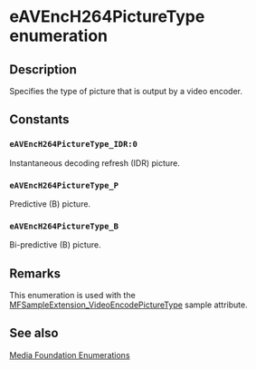 # eAVEncH264PictureType enumeration

## Description

Specifies the type of picture that is output by a video encoder.

## Constants

### `eAVEncH264PictureType_IDR:0`

Instantaneous decoding refresh (IDR) picture.

### `eAVEncH264PictureType_P`

Predictive (B) picture.

### `eAVEncH264PictureType_B`

Bi-predictive (B) picture.

## Remarks

This enumeration is used with the [MFSampleExtension_VideoEncodePictureType](https://learn.microsoft.com/windows/desktop/medfound/mfsampleextension-videoencodepicturetype) sample attribute.

## See also

[Media Foundation Enumerations](https://learn.microsoft.com/windows/desktop/medfound/media-foundation-enumerations)